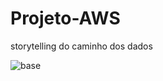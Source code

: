 # Projeto-AWS
storytelling do caminho dos dados


![base](https://github.com/user-attachments/assets/72ffead9-eb86-4e69-98d2-8dce96d825a8)
